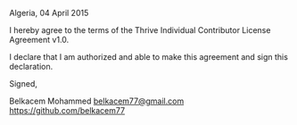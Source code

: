 Algeria, 04 April 2015

I hereby agree to the terms of the Thrive Individual Contributor License
Agreement v1.0.

I declare that I am authorized and able to make this agreement and sign this
declaration.

Signed,

Belkacem Mohammed belkacem77@gmail.com https://github.com/belkacem77
